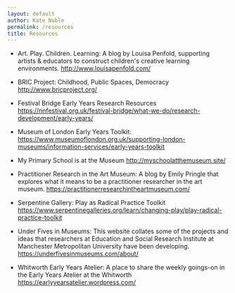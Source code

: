 ```yaml
---
layout: default
author: Kate Noble
permalink: /resources
title: Resources
---
```


* Art. Play. Children. Learning: A blog by Louisa Penfold, supporting artists & educators to construct children's creative learning environments. http://www.louisapenfold.com/

* BRIC Project: Childhood, Public Spaces, Democracy http://www.bricproject.org/

* Festival Bridge Early Years Research Resources
https://nnfestival.org.uk/festival-bridge/what-we-do/research-development/early-years/

* Museum of London Early Years Toolkit: https://www.museumoflondon.org.uk/supporting-london-museums/information-services/early-years-toolkit

* My Primary School is at the Museum http://myschoolatthemuseum.site/

* Practitioner Research in the Art Museum: A blog by Emily Pringle that explores what it means to be a practitioner researcher in the art museum. https://practitionerresearchintheartmuseum.com/

* Serpentine Gallery: Play as Radical Practice Toolkit https://www.serpentinegalleries.org/learn/changing-play/play-radical-practice-toolkit

* Under Fives in Museums: This website collates some of the projects and ideas that researchers at Education and Social Research Institute at Manchester Metropolitan University have been developing. https://underfivesinmuseums.com/about/

* Whitworth Early Years Atelier: A place to share the weekly goings-on in the Early Years Atelier at the Whitworth https://earlyyearsatelier.wordpress.com/
